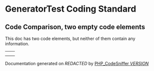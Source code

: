 # GeneratorTest Coding Standard

## Code Comparison, two empty code elements

This doc has two code elements, but neither of them contain any information.
  <table>
   <tr>
    <th></th>
    <th></th>
   </tr>
   <tr>
<td>

    

</td>
<td>

    

</td>
   </tr>
  </table>

Documentation generated on *REDACTED* by [PHP_CodeSniffer *VERSION*](https://github.com/PHPCSStandards/PHP_CodeSniffer)
